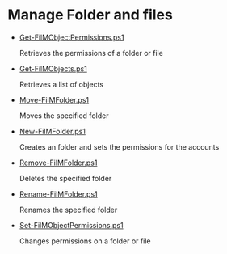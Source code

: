 # Manage Folder and files

+ [Get-FilMObjectPermissions.ps1](./Get-FilMObjectPermissions.ps1)

  Retrieves the permissions of a folder or file

+ [Get-FilMObjects.ps1](./Get-FilMObjects.ps1)

  Retrieves a list of objects

+ [Move-FilMFolder.ps1](./Move-FilMFolder.ps1)
  
  Moves the specified folder

+ [New-FilMFolder.ps1](./New-FilMFolder.ps1)
  
  Creates an folder and sets the permissions for the accounts

+ [Remove-FilMFolder.ps1](./Remove-FilMFolder.ps1)
  
  Deletes the specified folder

+ [Rename-FilMFolder.ps1](./Rename-FilMFolder.ps1)
  
  Renames the specified folder

+ [Set-FilMObjectPermissions.ps1](./Set-FilMObjectPermissions.ps1)

  Changes permissions on a folder or file
